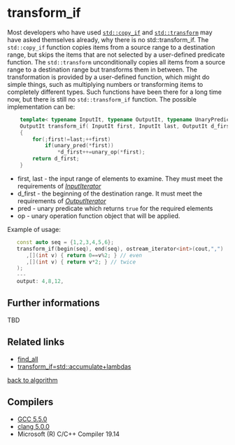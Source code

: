 # transform_if
Most developers who have used [`std::copy_if`](https://en.cppreference.com/w/cpp/algorithm/copy) and [`std::transform`](https://en.cppreference.com/w/cpp/algorithm/transform) may have asked themselves already, why there is no std::transform_if.
The `std::copy_if` function copies items from a source range to a destination range, but skips the items that are not selected by a user-defined predicate function.
The `std::transform` unconditionally copies all items from a source range to a destination range but transforms them in between.
The transformation is provided by a user-defined function, which might do simple things, such as multiplying numbers or transforming items to completely different types.
Such functions have been there for a long time now, but there is still no `std::transform_if` function.
The possible implementation can be:
```cpp
    template< typename InputIt, typename OutputIt, typename UnaryPredicate, typename UnaryOperation>
    OutputIt transform_if( InputIt first, InputIt last, OutputIt d_first, UnaryPredicate pred, UnaryOperation op)
    {
        for(;first!=last;++first)
            if(unary_pred(*first))
                *d_first++=unary_op(*first);
        return d_first;
    }
```
* first, last - the input range of elements to examine. They must meet the requirements of [_InputIterator_](https://en.cppreference.com/w/cpp/named_req/InputIterator)  
* d_first - the beginning of the destination range. It must meet the requirements of [_OutputIterator_](https://en.cppreference.com/w/cpp/named_req/OutputIterator)
* pred - unary predicate which returns `true` for the required elements
* op - unary operation function object that will be applied.  

Example of usage:
```cpp
   const auto seq = {1,2,3,4,5,6};
   transform_if(begin(seq), end(seq), ostream_iterator<int>(cout,",")
      ,[](int v) { return 0==v%2; } // even
      ,[](int v) { return v*2; } // twice
   );
   ---
   output: 4,8,12,
```

## Further informations
TBD

## Related links
* [find_all](../find_all)
* [transform_if=std::accumulate+lambdas](https://github.com/nikolaAV/Modern-Cpp/tree/master/lambda/lambda_currying2)

[back to algorithm](../)

## Compilers
* [GCC 5.5.0](https://wandbox.org/)
* [clang 5.0.0](https://wandbox.org/)
* Microsoft (R) C/C++ Compiler 19.14 
